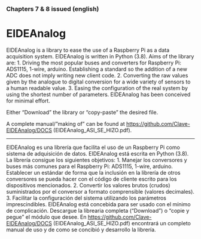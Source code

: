 ### Chapters 7 & 8 issued (english)
# EIDEAnalog


EIDEAnalog is a library to ease the use of a Raspberry Pi as a data acquisition system. EIDEAnalog is written in Python (3.8).
Aims of the library are:
    1. Driving the most popular buses and converters for Raspberry Pi: ADS1115, 1-wire, arduino. Establishing a standard so the addition of a new ADC does not imply writing new client code.
    2. Converting the raw values given by the analogue to digital conversion for a wide variety of sensors to a human readable value.
    3. Easing the configuration of the real system by using the shortest number of parameters.
EIDEAnalog has been conceived for minimal effort. 

Either “Download” the library or “copy-paste” the desired file.

A complete manual/”making of” can be found at https://github.com/Clave-EIDEAnalog/DOCS (EIDEAnalog_ASI_SE_HIZO.pdf).


_______________________________________________________________________________________________________________________


EIDEAnalog es una librería que facilita el uso de un Raspberry Pi como sistema de adquisición de datos. EIDEAnalog está escrita en Python (3.8).
La librería consigue los siguientes objetivos:
    1. Manejar los conversores y buses más comunes para el Raspberry Pi: ADS1115, 1-wire, arduino. Establecer un estándar de forma que la inclusión en la librería de otros conversores se pueda hacer con el código de cliente escrito para los dispositivos mencionados.
    2. Convertir los valores brutos (crudos) suministrados por el conversor a formato comprensible (valores decimales).
    3. Facilitar la configuración del sistema utilizando los parámetros imprescindibles.
EIDEAnalog está concebida para ser usado con el mínimo de complicación.
Descargue la librearia completa (“Download”) o “copie y pegue” el módulo que desee.
En https://github.com/Clave-EIDEAnalog/DOCS (EIDEAnalog_ASI_SE_HIZO.pdf) encontrará un completo manual de uso y de como se concibió y desarrollo la librería.

